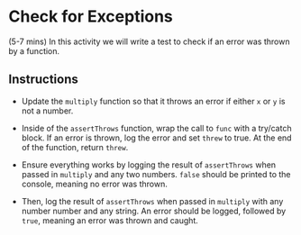 # Check for Exceptions
(5-7 mins)
In this activity we will write a test to check if an error was thrown by a function.

## Instructions

* Update the `multiply` function so that it throws an error if either `x` or `y` is not a number.

* Inside of the `assertThrows` function, wrap the call to `func` with a try/catch block. If an error is thrown, log the error and set `threw` to true. At the end of the function, return `threw`.

* Ensure everything works by logging the result of `assertThrows` when passed in `multiply` and any two numbers. `false` should be printed to the console, meaning no error was thrown.

* Then, log the result of `assertThrows` when passed in `multiply` with any number number and any string. An error should be logged, followed by `true`, meaning an error was thrown and caught.

